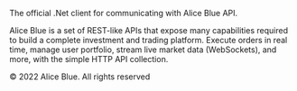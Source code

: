 The official .Net client for communicating with Alice Blue API.

Alice Blue is a set of REST-like APIs that expose many capabilities required to build a complete investment and trading platform. Execute orders in real time, manage user portfolio, stream live market data (WebSockets), and more, with the simple HTTP API collection.

© 2022 Alice Blue. All rights reserved
